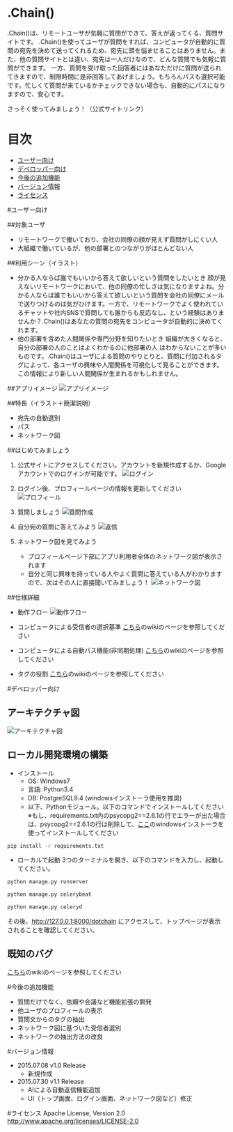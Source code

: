 # .Chain()
.Chain()は、リモートユーザが気軽に質問ができて、答えが返ってくる、質問サイトです。
.Chain()を使ってユーザが質問をすれば、コンピュータが自動的に質問の宛先を決めて送ってくれるため、宛先に頭を悩ませることはありません。また、他の質問サイトとは違い、宛先は一人だけなので、どんな質問でも気軽に質問ができます。
一方、質問を受け取った回答者にはあなただけに質問が送られてきますので、制限時間に是非回答してあげましょう。もちろんパスも選択可能です。忙しくて質問が来ているかチェックできない場合も、自動的にパスになりますので、安心です。

さっそく使ってみましょう！（公式サイトリンク）

# 目次
* [ユーザー向け](#ユーザー向け)
* [デベロッパー向け](#デベロッパー向け)
* [今後の追加機能](#今後の追加機能)
* [バージョン情報](#バージョン情報)
* [ライセンス](#ライセンス)

#ユーザー向け

##対象ユーザ
* リモートワークで働いており、会社の同僚の顔が見えず質問がしにくい人
* 大組織で働いているが、他の部署とのつながりがほとんどない人

##利用シーン（イラスト）
* 分かる人ならば誰でもいいから答えて欲しいという質問をしたいとき
顔が見えないリモートワークにおいて、他の同僚の忙しさは気になりますよね。分かる人ならば誰でもいいから答えて欲しいという質問を会社の同僚にメールで送りつけるのは気がひけます。一方で、リモートワークでよく使われているチャットや社内SNSで質問しても誰からも反応なし、という経験はありませんか？.Chain()はあなたの質問の宛先をコンピュータが自動的に決めてくれます。
* 他の部署を含めた人間関係や専門分野を知りたいとき
組織が大きくなると、自分の部署の人のことはよくわかるのに他部署の人
はわからないことが多いものです。.Chain()はユーザによる質問のやりとりと、質問に付加されるタグによって、各ユーザの興味や人間関係を可視化して見ることができます。この情報により新しい人間関係が生まれるかもしれません。

##アプリイメージ
![アプリイメージ](https://github.com/koga-yatsushiro/one_month/wiki/images/app_image.png)

##特長（イラスト＋簡潔説明）
* 宛先の自動選別
* パス
* ネットワーク図

##はじめてみましょう

1. 公式サイトにアクセスしてください。アカウントを新規作成するか、Googleアカウントでのログインが可能です。
![ログイン](https://github.com/koga-yatsushiro/one_month/wiki/images/login.png)
2. ログイン後、プロフィールページの情報を更新してください
![プロフィール](https://github.com/koga-yatsushiro/one_month/wiki/images/profile.png)
3. 質問しましょう
![質問作成](https://github.com/koga-yatsushiro/one_month/wiki/images/question_new.png)
4. 自分宛の質問に答えてみよう
![返信](https://github.com/koga-yatsushiro/one_month/wiki/images/reply_new.png)

5. ネットワーク図を見てみよう
    * プロフィールページ下部にアプリ利用者全体のネットワーク図が表示されます
    * 自分と同じ興味を持っている人やよく質問に答えている人がわかりますので、次はその人に直接聞いてみましょう！
![ネットワーク図](https://github.com/koga-yatsushiro/one_month/wiki/images/.png)

##仕様詳細
* 動作フロー
![動作フロー](https://github.com/koga-yatsushiro/one_month/wiki/images/action_flow.png)

* コンピュータによる受信者の選択基準
[こちら](https://github.com/koga-yatsushiro/one_month/wiki/%E3%82%B3%E3%83%B3%E3%83%94%E3%83%A5%E3%83%BC%E3%82%BF%E3%81%AB%E3%82%88%E3%82%8B%E5%8F%97%E4%BF%A1%E8%80%85%E3%81%AE%E9%81%B8%E6%8A%9E%E5%9F%BA%E6%BA%96)のwikiのページを参照してください

* コンピュータによる自動パス機能(非同期処理)
[こちら](https://github.com/koga-yatsushiro/one_month/wiki/%E9%9D%9E%E5%90%8C%E6%9C%9F%E5%87%A6%E7%90%86)のwikiのページを参照してください

* タグの役割
[こちら](https://github.com/koga-yatsushiro/one_month/wiki/%E3%82%BF%E3%82%B0%E3%81%AB%E3%81%A4%E3%81%84%E3%81%A6)のwikiのページを参照してください

#デベロッパー向け
## アーキテクチャ図
![アーキテクチャ図](https://github.com/koga-yatsushiro/one_month/wiki/images/architecture.png)

## ローカル開発環境の構築
* インストール
    * OS: Windows7
    * 言語: Python3.4
    * DB: PostgreSQL9.4 (windowsインストーラ使用を推奨)
    * 以下、Pythonモジュール。以下のコマンドでインストールしてください
    ※もし、requirements.txt内のpsycopg2==2.6.1の行でエラーが出た場合は、psycopg2==2.6.1の行は削除して、[ここ](http://initd.org/psycopg/)のwindowsインストーラを使ってインストールしてください

```bash
pip install -r requirements.txt
```

* ローカルで起動
3つのターミナルを開き、以下のコマンドを入力し、起動してください。

```bash
python manage.py runserver
```

```bash
python manage.py celerybeat
```

```bash
python manage.py celeryd
```

その後、http://127.0.0.1:8000/dotchain
にアクセスして、トップページが表示されることを確認してください。


## 既知のバグ
[こちら](https://github.com/koga-yatsushiro/one_month/issues)のwikiのページを参照してください

#今後の追加機能
* 質問だけでなく、依頼や会議など機能拡張の開発
* 他ユーザのプロフィールの表示
* 質問文からのタグの抽出
* ネットワーク図に基づいた受信者選別
* ネットワークの抽出方法の改良


#バージョン情報
* 2015.07.08 v1.0 Release
    * 新規作成
* 2015.07.30 v1.1 Release
    * AIによる自動返信機能追加
    * UI（トップ画面、ログイン画面、ネットワーク図など）修正

#ライセンス
Apache License, Version 2.0  
http://www.apache.org/licenses/LICENSE-2.0
